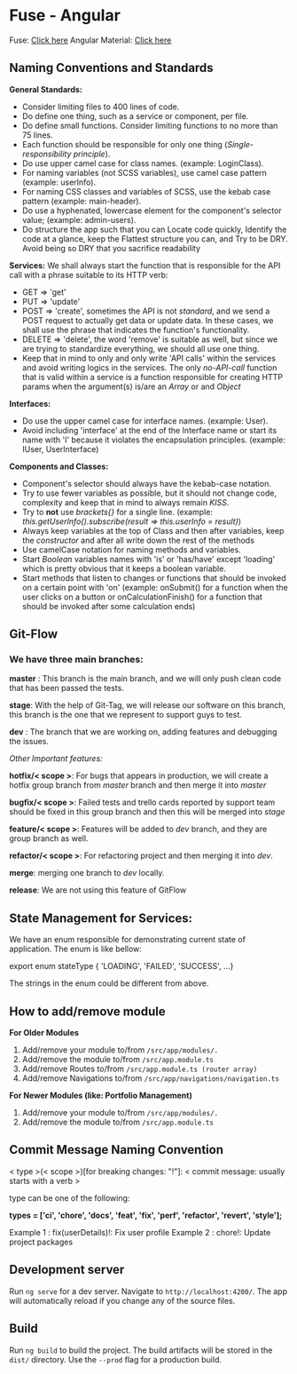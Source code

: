 # Fuse - Angular

Fuse: [Click here](http://fusetheme.com/)
Angular Material: [Click here](https://material.angular.io/)

## Naming Conventions and Standards

**General Standards:**

-   Consider limiting files to 400 lines of code.
-   Do define one thing, such as a service or component, per file.
-   Do define small functions. Consider limiting functions to no more than 75 lines.
-   Each function should be responsible for only one thing (_Single-responsibility principle_).
-   Do use upper camel case for class names. (example: LoginClass).
-   For naming variables (not SCSS variables), use camel case pattern (example: userInfo).
-   For naming CSS classes and variables of SCSS, use the kebab case pattern (example: main-header).
-   Do use a hyphenated, lowercase element for the component's selector value; (example: admin-users).
-   Do structure the app such that you can Locate code quickly, Identify the code at a glance, keep the Flattest structure you can, and Try to be DRY. Avoid being so DRY that you sacrifice readability

**Services:**
We shall always start the function that is responsible for the API call with a phrase suitable to its HTTP verb:

-   GET => 'get'
-   PUT => 'update'
-   POST => 'create', sometimes the API is not _standard_, and we send a POST request to actually get data or update data. In these cases, we shall use the phrase that indicates the function's functionality.
-   DELETE => 'delete', the word 'remove' is suitable as well, but since we are trying to standardize everything, we should all use one thing.
-   Keep that in mind to only and only write 'API calls' within the services and avoid writing logics in the services. The only _no-API-call_ function that is valid within a service is a function responsible for creating HTTP params when the argument(s) is/are an _Array_ or and _Object_

**Interfaces:**

-   Do use the upper camel case for interface names. (example: User).
-   Avoid including 'interface' at the end of the Interface name or start its name with 'I' because it violates the encapsulation principles. (example: IUser, UserInterface)

**Components and Classes:**

-   Component's selector should always have the kebab-case notation.
-   Try to use fewer variables as possible, but it should not change code, complexity and keep that in mind to always remain _KISS_.
-   Try to **not** use _brackets{}_ for a single line. (example: _this.getUserInfo().subscribe(result => this.userInfo = result)_)
-   Always keep variables at the top of Class and then after variables, keep the _constructor_ and after all write down the rest of the methods
-   Use camelCase notation for naming methods and variables.
-   Start _Boolean_ variables names with 'is' or 'has/have' except 'loading' which is pretty obvious that it keeps a boolean variable.
-   Start methods that listen to changes or functions that should be invoked on a certain point with 'on' (example: onSubmit() for a function when the user clicks on a button or onCalculationFinish() for a function that should be invoked after some calculation ends)

## Git-Flow

### We have three main branches:

**master** : This branch is the main branch, and we will only push clean code that has been passed the tests.

**stage**: With the help of Git-Tag, we will release our software on this branch, this branch is the one that we represent to support guys to test.

**dev** : The branch that we are working on, adding features and debugging the issues.

_Other Important features:_

**hotfix/< scope >**: For bugs that appears in production, we will create a hotfix group branch from _master_ branch and then merge it into _master_

**bugfix/< scope >**: Failed tests and trello cards reported by support team should be fixed in this group branch and then this will be merged into _stage_

**feature/< scope >**: Features will be added to _dev_ branch, and they are group branch as well.

**refactor/< scope >**: For refactoring project and then merging it into _dev_.

**merge**: merging one branch to _dev_ locally.

**release**: We are not using this feature of GitFlow

## State Management for Services:

We have an enum responsible for demonstrating current state of application. The enum is like bellow:

export enum stateType {
'LOADING',
'FAILED',
'SUCCESS',
...}

The strings in the enum could be different from above.

## How to add/remove module

**For Older Modules**

1. Add/remove your module to/from `/src/app/modules/.`
1. Add/remove the module to/from `/src/app.module.ts`
1. Add/remove Routes to/from `/src/app.module.ts (router array)`
1. Add/remove Navigations to/from `/src/app/navigations/navigation.ts`

**For Newer Modules (like: Portfolio Management)**

1. Add/remove your module to/from `/src/app/modules/.`
1. Add/remove the module to/from `/src/app.module.ts`

## Commit Message Naming Convention

< type >(< scope >)[for breaking changes: "!"]: < commit message: usually starts with a verb >

type can be one of the following:

**types = ['ci', 'chore', 'docs', 'feat', 'fix', 'perf', 'refactor', 'revert', 'style'];**

Example 1 : fix(userDetails)!: Fix user profile
Example 2 : chore!: Update project packages

## Development server

Run `ng serve` for a dev server. Navigate to `http://localhost:4200/`. The app will automatically reload if you change any of the source files.

## Build

Run `ng build` to build the project. The build artifacts will be stored in the `dist/` directory. Use the `--prod` flag for a production build.
